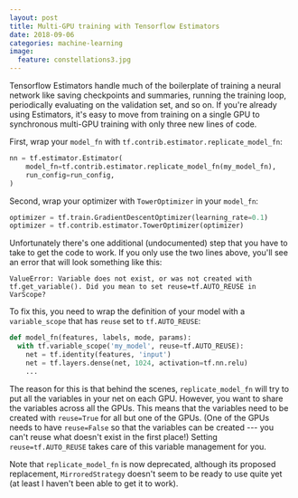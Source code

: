 ```yaml
---
layout: post
title: Multi-GPU training with Tensorflow Estimators
date: 2018-09-06
categories: machine-learning
image:
  feature: constellations3.jpg
---
```


Tensorflow Estimators handle much of the boilerplate of training a neural network like saving
checkpoints and summaries, running the training loop, periodically evaluating on the validation set,
and so on.  If you're already using Estimators, it's easy to move from training on a single GPU to
synchronous multi-GPU training with only three new lines of code.

First, wrap your `model_fn` with `tf.contrib.estimator.replicate_model_fn`:

```python
nn = tf.estimator.Estimator(
    model_fn=tf.contrib.estimator.replicate_model_fn(my_model_fn),
    run_config=run_config,
)
```

Second, wrap your optimizer with `TowerOptimizer` in your `model_fn`:

```python
optimizer = tf.train.GradientDescentOptimizer(learning_rate=0.1)
optimizer = tf.contrib.estimator.TowerOptimizer(optimizer)
```

Unfortunately there's one additional (undocumented) step that you have to take to get the code to
work.  If you only use the two lines above, you'll see an error that will look something like this:

```
ValueError: Variable does not exist, or was not created with
tf.get_variable(). Did you mean to set reuse=tf.AUTO_REUSE in VarScope?
```

To fix this, you need to wrap the definition of your model with a `variable_scope` that has `reuse`
set to `tf.AUTO_REUSE`:

```python
def model_fn(features, labels, mode, params):
  with tf.variable_scope('my_model', reuse=tf.AUTO_REUSE):
    net = tf.identity(features, 'input')
    net = tf.layers.dense(net, 1024, activation=tf.nn.relu)
    ...
```

The reason for this is that behind the scenes, `replicate_model_fn` will try to put all the
variables in your net on each GPU.  However, you want to share the variables across all the GPUs.
This means that the variables need to be created with `reuse=True` for all but one of the GPUs.
(One of the GPUs needs to have `reuse=False` so that the variables can be created --- you can't
reuse what doesn't exist in the first place!)  Setting `reuse=tf.AUTO_REUSE` takes care of this
variable management for you.

Note that `replicate_model_fn` is now deprecated, although its proposed replacement,
`MirroredStrategy` doesn't seem to be ready to use quite yet (at least I haven't been able to get it
to work).
